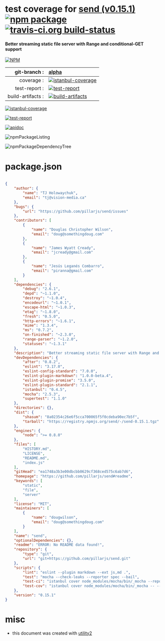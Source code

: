 # test coverage for  [send (v0.15.1)](https://github.com/pillarjs/send#readme)  [![npm package](https://img.shields.io/npm/v/npmtest-send.svg?style=flat-square)](https://www.npmjs.org/package/npmtest-send) [![travis-ci.org build-status](https://api.travis-ci.org/npmtest/node-npmtest-send.svg)](https://travis-ci.org/npmtest/node-npmtest-send)
#### Better streaming static file server with Range and conditional-GET support

[![NPM](https://nodei.co/npm/send.png?downloads=true)](https://www.npmjs.com/package/send)

| git-branch : | [alpha](https://github.com/npmtest/node-npmtest-send/tree/alpha)|
|--:|:--|
| coverage : | [![istanbul-coverage](https://npmtest.github.io/node-npmtest-send/build/coverage.badge.svg)](https://npmtest.github.io/node-npmtest-send/build/coverage.html/index.html)|
| test-report : | [![test-report](https://npmtest.github.io/node-npmtest-send/build/test-report.badge.svg)](https://npmtest.github.io/node-npmtest-send/build/test-report.html)|
| build-artifacts : | [![build-artifacts](https://npmtest.github.io/node-npmtest-send/glyphicons_144_folder_open.png)](https://github.com/npmtest/node-npmtest-send/tree/gh-pages/build)|

[![istanbul-coverage](https://npmtest.github.io/node-npmtest-send/build/screenCapture.buildCustomOrg.browser.coverage.html.png)](https://npmtest.github.io/node-npmtest-send/build/coverage.html/index.html)

[![test-report](https://npmtest.github.io/node-npmtest-send/build/screenCapture.buildCustomOrg.browser.%252Fhome%252Ftravis%252Fbuild%252Fnpmtest%252Fnode-npmtest-send%252Ftmp%252Fbuild%252Ftest-report.html.png)](https://npmtest.github.io/node-npmtest-send/build/test-report.html)

[![apidoc](https://npmdoc.github.io/node-npmdoc-send/build/screenCapture.buildApidoc.browser.%252Fhome%252Ftravis%252Fbuild%252Fnpmdoc%252Fnode-npmdoc-send%252Ftmp%252Fbuild%252Fapidoc.html.png)](https://npmdoc.github.io/node-npmdoc-send/build/apidoc.html)

![npmPackageListing](https://npmtest.github.io/node-npmtest-send/build/screenCapture.npmPackageListing.svg)

![npmPackageDependencyTree](https://npmtest.github.io/node-npmtest-send/build/screenCapture.npmPackageDependencyTree.svg)



# package.json

```json

{
    "author": {
        "name": "TJ Holowaychuk",
        "email": "tj@vision-media.ca"
    },
    "bugs": {
        "url": "https://github.com/pillarjs/send/issues"
    },
    "contributors": [
        {
            "name": "Douglas Christopher Wilson",
            "email": "doug@somethingdoug.com"
        },
        {
            "name": "James Wyatt Cready",
            "email": "jcready@gmail.com"
        },
        {
            "name": "Jesús Leganés Combarro",
            "email": "piranna@gmail.com"
        }
    ],
    "dependencies": {
        "debug": "2.6.1",
        "depd": "~1.1.0",
        "destroy": "~1.0.4",
        "encodeurl": "~1.0.1",
        "escape-html": "~1.0.3",
        "etag": "~1.8.0",
        "fresh": "0.5.0",
        "http-errors": "~1.6.1",
        "mime": "1.3.4",
        "ms": "0.7.2",
        "on-finished": "~2.3.0",
        "range-parser": "~1.2.0",
        "statuses": "~1.3.1"
    },
    "description": "Better streaming static file server with Range and conditional-GET support",
    "devDependencies": {
        "after": "0.8.2",
        "eslint": "3.17.0",
        "eslint-config-standard": "7.0.0",
        "eslint-plugin-markdown": "1.0.0-beta.4",
        "eslint-plugin-promise": "3.5.0",
        "eslint-plugin-standard": "2.1.1",
        "istanbul": "0.4.5",
        "mocha": "2.5.3",
        "supertest": "1.1.0"
    },
    "directories": {},
    "dist": {
        "shasum": "8a02354c26e6f5cca700065f5f0cdeba90ec7b5f",
        "tarball": "https://registry.npmjs.org/send/-/send-0.15.1.tgz"
    },
    "engines": {
        "node": ">= 0.8.0"
    },
    "files": [
        "HISTORY.md",
        "LICENSE",
        "README.md",
        "index.js"
    ],
    "gitHead": "ea1748a3b3e00dbcbb0629cf368ced575c6ab7d6",
    "homepage": "https://github.com/pillarjs/send#readme",
    "keywords": [
        "static",
        "file",
        "server"
    ],
    "license": "MIT",
    "maintainers": [
        {
            "name": "dougwilson",
            "email": "doug@somethingdoug.com"
        }
    ],
    "name": "send",
    "optionalDependencies": {},
    "readme": "ERROR: No README data found!",
    "repository": {
        "type": "git",
        "url": "git+https://github.com/pillarjs/send.git"
    },
    "scripts": {
        "lint": "eslint --plugin markdown --ext js,md .",
        "test": "mocha --check-leaks --reporter spec --bail",
        "test-ci": "istanbul cover node_modules/mocha/bin/_mocha --report lcovonly -- --check-leaks --reporter spec",
        "test-cov": "istanbul cover node_modules/mocha/bin/_mocha -- --check-leaks --reporter dot"
    },
    "version": "0.15.1"
}
```



# misc
- this document was created with [utility2](https://github.com/kaizhu256/node-utility2)

